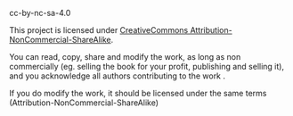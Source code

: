 cc-by-nc-sa-4.0

This project is licensed under [CreativeCommons Attribution-NonCommercial-ShareAlike](https://creativecommons.org/licenses/by-nc-sa/4.0/).

You can read, copy, share and modify the work, as long as non commercially (eg. selling the book for your profit, publishing and selling it), and you acknowledge all authors contributing to the work .

If you do modify the work, it should be licensed under the same terms (Attribution-NonCommercial-ShareAlike)
